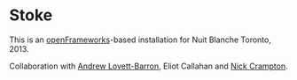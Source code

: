 Stoke
=====

This is an [openFrameworks](http://www.openframeworks.cc/)-based installation for Nuit Blanche Toronto, 2013.

Collaboration with [Andrew Lovett-Barron](https://github.com/readywater), Eliot Callahan and [Nick Crampton](http://www.nickcrampton.com/).
